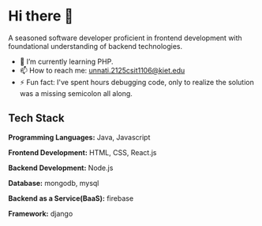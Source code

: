 
# Hi there 👋

A seasoned software developer proficient in frontend development with foundational understanding of backend technologies.

- 🌱 I’m currently learning PHP.
- 📫 How to reach me: unnati.2125csit1106@kiet.edu
- ⚡ Fun fact: I've spent hours debugging code, only to realize the solution was a missing semicolon all along.
## Tech Stack

**Programming Languages:** Java, Javascript

**Frontend Development:** HTML, CSS, React.js

**Backend Development:** Node.js

**Database:** mongodb, mysql

**Backend as a Service(BaaS):** firebase

**Framework:** django
